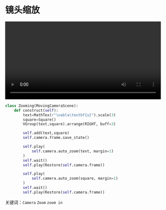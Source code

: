 # 镜头缩放

<video controls loop style="width:100%;">
    <source src=../_static/Zooming.mp4 type="video/mp4"> </source>
</video>

```python
class Zooming(MovingCameraScene):
    def construct(self):
        text=MathTex(r"\nabla\textbf{u}").scale(3)
        square=Square()
        VGroup(text,square).arrange(RIGHT, buff=3)

        self.add(text,square)
        self.camera.frame.save_state()

        self.play(
            self.camera.auto_zoom(text, margin=1)
        )
        self.wait()
        self.play(Restore(self.camera.frame))

        self.play(
            self.camera.auto_zoom(square, margin=1)
        )
        self.wait()
        self.play(Restore(self.camera.frame))

```

关键词：`Camera` `Zoom` `zoom in`